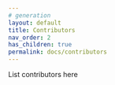 ```yaml
---
# generation
layout: default
title: Contributors
nav_order: 2
has_children: true
permalink: docs/contributors
---
```


List contributors here